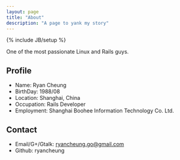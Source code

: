 ```yaml
---
layout: page
title: "About"
description: "A page to yank my story"
---
```

{% include JB/setup %}

One of the most passionate Linux and Rails guys.

## Profile

- Name: Ryan Cheung
- BirthDay: 1988/08
- Location: Shanghai, China
- Occupation: Rails Developer
- Employment: Shanghai Boohee Information Technology Co. Ltd.

## Contact

- Email/G+/Gtalk: ryancheung.go@gmail.com
- Github: ryancheung
